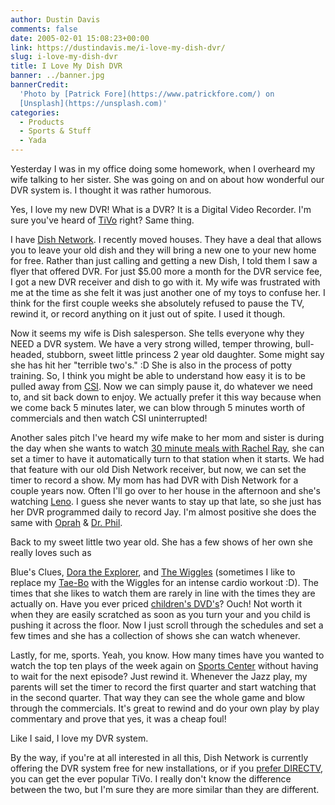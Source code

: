 ```yaml
---
author: Dustin Davis
comments: false
date: 2005-02-01 15:08:23+00:00
link: https://dustindavis.me/i-love-my-dish-dvr/
slug: i-love-my-dish-dvr
title: I Love My Dish DVR
banner: ../banner.jpg
bannerCredit:
  'Photo by [Patrick Fore](https://www.patrickfore.com/) on
  [Unsplash](https://unsplash.com)'
categories:
  - Products
  - Sports & Stuff
  - Yada
---
```


Yesterday I was in my office doing some homework, when I overheard my wife
talking to her sister. She was going on and on about how wonderful our DVR
system is. I thought it was rather humorous.

<!-- more -->

Yes, I love my new DVR! What is a DVR? It is a Digital Video Recorder. I'm sure
you've heard of [TiVo](http://www.tivo.com) right? Same thing.

I have [Dish Network](http://www.direct-vs-dish.com/dish-network/). I recently
moved houses. They have a deal that allows you to leave your old dish and they
will bring a new one to your new home for free. Rather than just calling and
getting a new Dish, I told them I saw a flyer that offered DVR. For just \$5.00
more a month for the DVR service fee, I got a new DVR receiver and dish to go
with it. My wife was frustrated with me at the time as she felt it was just
another one of my toys to confuse her. I think for the first couple weeks she
absolutely refused to pause the TV, rewind it, or record anything on it just out
of spite. I used it though.

Now it seems my wife is Dish salesperson. She tells everyone why they NEED a DVR
system. We have a very strong willed, temper throwing, bull-headed, stubborn,
sweet little princess 2 year old daughter. Some might say she has hit her
"terrible two's." :D She is also in the process of potty training. So, I think
you might be able to understand how easy it is to be pulled away from
[CSI](http://www.cbs.com/primetime/csi). Now we can simply pause it, do whatever
we need to, and sit back down to enjoy. We actually prefer it this way because
when we come back 5 minutes later, we can blow through 5 minutes worth of
commercials and then watch CSI uninterrupted!

Another sales pitch I've heard my wife make to her mom and sister is during the
day when she wants to watch
[30 minute meals with Rachel Ray](http://www.foodnetwork.com/food/show_tm/0,1976,FOOD_9997,00.html),
she can set a timer to have it automatically turn to that station when it
starts. We had that feature with our old Dish Network receiver, but now, we can
set the timer to record a show. My mom has had DVR with Dish Network for a
couple years now. Often I'll go over to her house in the afternoon and she's
watching [Leno](http://www.nbc.com/The_Tonight_Show_with_Jay_Leno/). I guess she
never wants to stay up that late, so she just has her DVR programmed daily to
record Jay. I'm almost positive she does the same with
[Oprah](http://www.oprah.com/) & [Dr. Phil](http://www.drphil.com/).

Back to my sweet little two year old. She has a few shows of her own she really
loves such as

Blue's Clues, [Dora the Explorer](http://www.nickjr.com/), and
[The Wiggles](http://www.thewiggles.com.au/) (sometimes I like to replace my
[Tae-Bo](http://dvdanthology.com/search.php?sq=tae-bo) with the Wiggles for an
intense cardio workout :D). The times that she likes to watch them are rarely in
line with the times they are actually on. Have you ever priced
[children's DVD's](http://dvdanthology.com/search.php?sq=blue's+clues)? Ouch!
Not worth it when they are easily scratched as soon as you turn your and you
child is pushing it across the floor. Now I just scroll through the schedules
and set a few times and she has a collection of shows she can watch whenever.

Lastly, for me, sports. Yeah, you know. How many times have you wanted to watch
the top ten plays of the week again on
[Sports Center](http://espn.go.com/thisissportscenter/) without having to wait
for the next episode? Just rewind it. Whenever the Jazz play, my parents will
set the timer to record the first quarter and start watching that in the second
quarter. That way they can see the whole game and blow through the commercials.
It's great to rewind and do your own play by play commentary and prove that yes,
it was a cheap foul!

Like I said, I love my DVR system.

By the way, if you're at all interested in all this, Dish Network is currently
offering the DVR system free for new installations, or if you
[prefer DIRECTV](http://www.direct-vs-dish.com/), you can get the ever popular
TiVo. I really don't know the difference between the two, but I'm sure they are
more similar than they are different.
